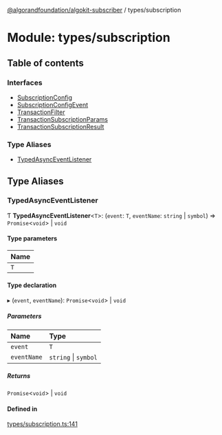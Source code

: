 [@algorandfoundation/algokit-subscriber](../README.md) / types/subscription

# Module: types/subscription

## Table of contents

### Interfaces

- [SubscriptionConfig](../interfaces/types_subscription.SubscriptionConfig.md)
- [SubscriptionConfigEvent](../interfaces/types_subscription.SubscriptionConfigEvent.md)
- [TransactionFilter](../interfaces/types_subscription.TransactionFilter.md)
- [TransactionSubscriptionParams](../interfaces/types_subscription.TransactionSubscriptionParams.md)
- [TransactionSubscriptionResult](../interfaces/types_subscription.TransactionSubscriptionResult.md)

### Type Aliases

- [TypedAsyncEventListener](types_subscription.md#typedasynceventlistener)

## Type Aliases

### TypedAsyncEventListener

Ƭ **TypedAsyncEventListener**\<`T`\>: (`event`: `T`, `eventName`: `string` \| `symbol`) => `Promise`\<`void`\> \| `void`

#### Type parameters

| Name |
| :------ |
| `T` |

#### Type declaration

▸ (`event`, `eventName`): `Promise`\<`void`\> \| `void`

##### Parameters

| Name | Type |
| :------ | :------ |
| `event` | `T` |
| `eventName` | `string` \| `symbol` |

##### Returns

`Promise`\<`void`\> \| `void`

#### Defined in

[types/subscription.ts:141](https://github.com/MakerXStudio/algorand-indexer-poc/blob/main/src/types/subscription.ts#L141)
